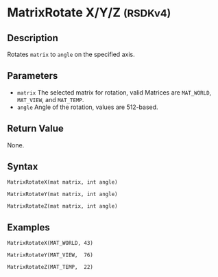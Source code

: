 # MatrixRotate X/Y/Z <small>(RSDKv4)</small>

## Description
Rotates `matrix` to `angle` on the specified axis.

## Parameters
- `matrix`
The selected matrix for rotation, valid Matrices are `MAT_WORLD`, `MAT_VIEW`, and `MAT_TEMP`.
- `angle`
Angle of the rotation, values are 512-based.

## Return Value
None.

## Syntax
```
MatrixRotateX(mat matrix, int angle)
```
```
MatrixRotateY(mat matrix, int angle)
```
```
MatrixRotateZ(mat matrix, int angle)
```

## Examples
```
MatrixRotateX(MAT_WORLD, 43)
```
```
MatrixRotateY(MAT_VIEW,  76)
```
```
MatrixRotateZ(MAT_TEMP,  22)
```